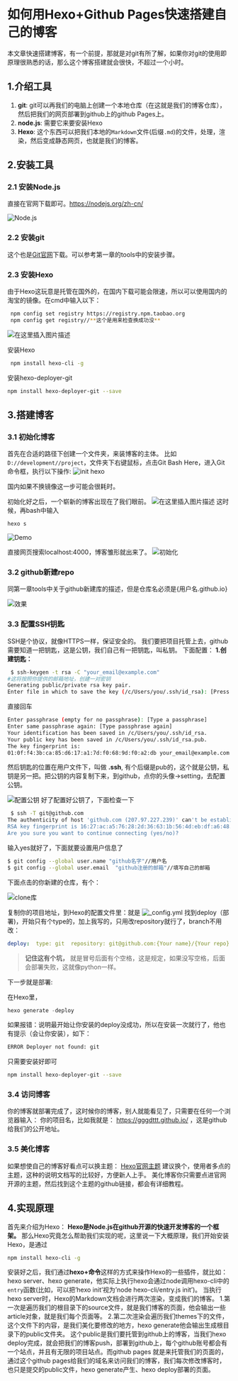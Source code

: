 # 如何用Hexo+Github Pages快速搭建自己的博客

本文章快速搭建博客，有一个前提，那就是对git有所了解，如果你对git的使用即原理很熟悉的话，那么这个博客搭建就会很快，不超过一个小时。

## 1.介绍工具

1. **git**: git可以再我们的电脑上创建一个本地仓库（在这就是我们的博客仓库），然后把我们的网页部署到github上的github Pages上。
2.  **node.js**: 需要它来要安装Hexo
3. **Hexo**: 这个东西可以把我们本地的`Markdown`文件(后缀`.md`)的文件，处理，渲染，然后变成静态网页，也就是我们的博客。

## 2.安装工具

### 2.1 安装Node.js

直接在官网下载即可。https://nodejs.org/zh-cn/

![Node.js](https://raw.githubusercontent.com/gggdttt/ImageBeds/master/img/202108261523905.png)

### 2.2 安装git

这个也是[Git官网](https://git-scm.com/)下载。可以参考第一章的tools中的安装步骤。


### 2.3 安装Hexo

由于Hexo这玩意是托管在国外的，在国内下载可能会限速，所以可以使用国内的淘宝的镜像。在cmd中输入以下：

```bash
 npm config set registry https://registry.npm.taobao.org
 npm config get registry//**这个是用来检查换成功没**
```

![在这里插入图片描述](https://raw.githubusercontent.com/gggdttt/ImageBeds/master/img/202108261506321.png)

安装Hexo

```bash
 npm install hexo-cli -g
```

安装hexo-deployer-git

```bash
npm install hexo-deployer-git --save
```

## 3.搭建博客

### 3.1 初始化博客

首先在合适的路径下创建一个文件夹，来装博客的主体。
比如`D://development//project`，文件夹下右键鼠标，点击Git Bash Here，进入Git命令框，执行以下操作:
![init hexo](https://raw.githubusercontent.com/gggdttt/ImageBeds/master/img/202108261441185.png)

国内如果不换镜像这一步可能会很耗时。

初始化好之后，一个崭新的博客出现在了我们眼前。
![在这里插入图片描述](https://raw.githubusercontent.com/gggdttt/ImageBeds/master/img/202108261441031.png)
这时候，再bash中输入

```bash
hexo s
```

![Demo](https://raw.githubusercontent.com/gggdttt/ImageBeds/master/img/202108261506180.png)

直接网页搜索localhost:4000，博客雏形就出来了。
![初始化](https://raw.githubusercontent.com/gggdttt/ImageBeds/master/img/202108261506882.png)



### 3.2 github新建repo

同第一章tools中关于github新建库的描述，但是仓库名必须是{用户名.github.io}



![效果](https://raw.githubusercontent.com/gggdttt/ImageBeds/master/img/202108261531175.png)

### 3.3 配置SSH钥匙

SSH是个协议，就像HTTPS一样，保证安全的。
我们要把项目托管上去，github需要知道一把钥匙，这是公钥，我们自己有一把钥匙，叫私钥。
下面配置：
**1.创建钥匙：**

```bash
 $ ssh-keygen -t rsa -C "your_email@example.com"
#这将按照你提供的邮箱地址，创建一对密钥
Generating public/private rsa key pair.
Enter file in which to save the key (/c/Users/you/.ssh/id_rsa): [Press enter]
```

直接回车

```bash
Enter passphrase (empty for no passphrase): [Type a passphrase]
Enter same passphrase again: [Type passphrase again]
Your identification has been saved in /c/Users/you/.ssh/id_rsa.
Your public key has been saved in /c/Users/you/.ssh/id_rsa.pub.
The key fingerprint is:
01:0f:f4:3b:ca:85:d6:17:a1:7d:f0:68:9d:f0:a2:db your_email@example.com
```

然后钥匙的位置在用户文件下，叫做 **.ssh**, 有个后缀是pub的，这个就是公钥，私钥是另一把。把公钥的内容复制下来，到github，点你的头像→setting，去配置公钥。

![配置公钥](https://raw.githubusercontent.com/gggdttt/ImageBeds/master/img/202108261533676.png)
好了配置好公钥了，下面检查一下

```bash
 $ ssh -T git@github.com
The authenticity of host 'github.com (207.97.227.239)' can't be established.
RSA key fingerprint is 16:27:ac:a5:76:28:2d:36:63:1b:56:4d:eb:df:a6:48.
Are you sure you want to continue connecting (yes/no)?
```

输入yes就好了，下面就要设置用户信息了

```bash
$ git config --global user.name "github名字"//用户名
$ git config --global user.email  "github注册的邮箱"//填写自己的邮箱
```

下面点击的你新建的仓库，有个：

![clone库](https://raw.githubusercontent.com/gggdttt/ImageBeds/master/img/202108261534334.png)

复制你的项目地址，到Hexo的配置文件里：就是
![_config.yml](https://raw.githubusercontent.com/gggdttt/ImageBeds/master/img/202108261535520.png)
找到deploy（部署)，开始只有个type的，加上我写的，只用改repository就行了，branch不用改：

```yaml
deploy:  type: git  repository: git@github.com:{Your name}/{Your repo}.git  branch: master
```

> **记住这有个坑，** 就是冒号后面有个空格，这是规定，如果没写空格，后面会部署失败，这就像python一样。

下一步就是部署:

在Hexo里，

```java
hexo generate -deploy
```

如果报错：说明最开始让你安装的deploy没成功，所以在安装一次就行了，他也有提示（会让你安装），如下：

```bash
ERROR Deployer not found: git
```

只需要安装好即可

```bash
npm install hexo-deployer-git --save
```

### 3.4 访问博客

你的博客就部署完成了，这时候你的博客，别人就能看见了，只需要在任何一个浏览器输入：
你的项目名，比如我就是：
https://gggdttt.github.io/ ，这是github给我们的公开地址。

### 3.5 美化博客

如果想使自己的博客好看点可以换主题：
[Hexo官网主题](https://link.segmentfault.com/?url=https%3A%2F%2Fhexo.io%2Fthemes%2F)
建议换个，使用者多点的主题，这种的说明文档写的比较好，方便新人上手。
美化博客你只需要点进官网开源的主题，然后找到这个主题的github链接，都会有详细教程。

## 4.实现原理

首先来介绍为Hexo：
**Hexo是Node.js在github开源的快速开发博客的一个框架。**
那么Hexo究竟怎么帮助我们实现的呢，这里说一下大概原理，我们开始安装Hexo，是通过

```bash
npm install hexo-cli -g
```

安装好之后，我们通过**hexo+命令**这样的方式来操作Hexo的一些插件，就比如：hexo server、hexo generate，他实际上执行hexo会通过node调用hexo-cli中的`entry`函数(比如，可以把’hexo init’视为’node hexo-cli/entry.js init’)。
当执行hexo server时，Hexo的Markdown文档会进行两次渲染，变成我们的博客。
1.第一次是遍历我们的根目录下的source文件，就是我们博客的页面，他会输出一些article对象，就是我们每个页面等。
2.第二次渲染会遍历我们themes下的文件，这个文件下的内容，是我们美化要修改的地方，hexo generate他会输出生成根目录下的public文件夹。
这个public是我们要托管到github上的博客，当我们hexo deploy完成，就会把我们的博客push，部署到github上，每个github账号都会有一个站点，并且有无限的项目站点。而github pages 就是来托管我们的页面的，通过这个github pages给我们的域名来访问我们的博客，我们每次修改博客时，也只是提交的public文件，hexo generate产生、hexo deploy部署的页面。

